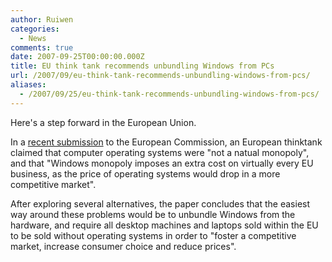 ```yaml
---
author: Ruiwen
categories:
  - News
comments: true
date: 2007-09-25T00:00:00.000Z
title: EU think tank recommends unbundling Windows from PCs
url: /2007/09/eu-think-tank-recommends-unbundling-windows-from-pcs/
aliases:
  - /2007/09/25/eu-think-tank-recommends-unbundling-windows-from-pcs/
---
```


Here's a step forward in the European Union.

In a <a href="http://www.globalisation.eu/briefings/competition-policy/unbundling-microsoft-windows-200709231241">recent submission</a> to the European Commission, an European thinktank claimed that computer operating systems were "not a natual monopoly", and that "Windows monopoly imposes an extra cost on virtually every EU business, as the price of operating systems would drop in a more competitive market".

After exploring several alternatives, the paper concludes that the easiest way around these problems would be to unbundle Windows from the hardware, and require all desktop machines and laptops sold within the EU to be sold without operating systems in order to "foster a competitive market, increase consumer choice and reduce prices".
